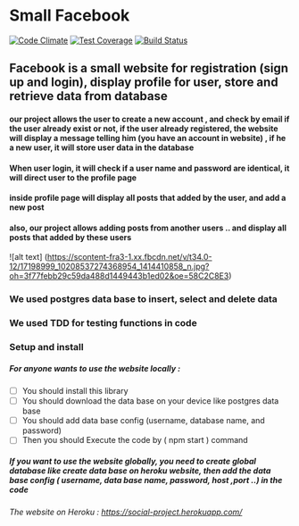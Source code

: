 # Small Facebook
[![Code Climate](https://codeclimate.com/github/super4minions/social/badges/gpa.svg)](https://codeclimate.com/github/super4minions/social)
[![Test Coverage](https://codeclimate.com/github/super4minions/social/badges/coverage.svg)](https://codeclimate.com/github/super4minions/social/coverage)
[![Build Status](https://travis-ci.org/super4minions/social.svg?branch=master)](https://travis-ci.org/super4minions/social)


## Facebook is a small website for registration (sign up and login), display profile for user, store and retrieve data from database

#### our project allows the user to create a new account , and check by email if the user already exist or not, if the user already registered, the website will display a message telling him (you have an account in website) , if he a new user, it will store user data in  the database

#### When user login, it will check if a user name and password are identical, it will direct user to the profile page

#### inside profile page will display all posts that added by the user, and add a new post 

#### also, our project allows adding posts from another users .. and display all posts that added by these users


![alt text] (https://scontent-fra3-1.xx.fbcdn.net/v/t34.0-12/17198999_10208537274368954_1414410858_n.jpg?oh=3f77febb29c59da488d1449443b1ed02&oe=58C2C8E3)



### We used postgres data base to insert, select and delete data

### We used TDD for testing functions in code



### Setup and install 
##### For anyone wants to use the website locally :
- [ ] You should install this library 
- [ ] You should download the data base on your device like postgres data base
- [ ] You should add data base config (username, database name, and password)
- [ ] Then you should Execute the code by ( npm start ) command

##### If you want to use the website globally, you need to create global database like create data base on heroku website, then add the data base config ( username, data base name, password, host ,port ..) in the code

###### The website on Heroku : https://social-project.herokuapp.com/
